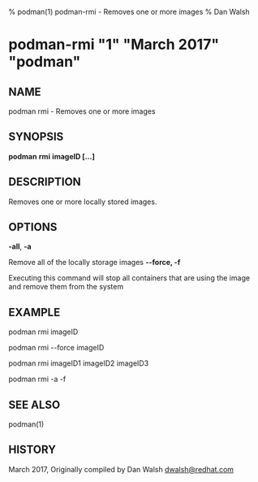 % podman(1) podman-rmi - Removes one or more images
% Dan Walsh
# podman-rmi "1" "March 2017" "podman"

## NAME
podman rmi - Removes one or more images

## SYNOPSIS
**podman** **rmi** **imageID [...]**

## DESCRIPTION
Removes one or more locally stored images.

## OPTIONS

**-all**, **-a**

Remove all of the locally storage images
**--force, -f**

Executing this command will stop all containers that are using the image and remove them from the system

## EXAMPLE

podman rmi imageID

podman rmi --force imageID

podman rmi imageID1 imageID2 imageID3

podman rmi -a -f

## SEE ALSO
podman(1)

## HISTORY
March 2017, Originally compiled by Dan Walsh <dwalsh@redhat.com>
